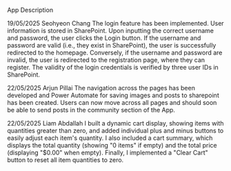 App Description

19/05/2025
Seohyeon Chang
The login feature has been implemented. User information is stored in SharePoint. Upon inputting the correct username and password,
the user clicks the Login button. If the username and password are valid (i.e., they exist in SharePoint), the user is successfully redirected to the homepage.
Conversely, if the username and password are invalid, the user is redirected to the registration page, where they can register. 
The validity of the login credentials is verified by three user IDs in SharePoint.

22/05/2025
Arjun Pillai
The navigation across the pages has been developed and Power Automate for saving images and posts to sharepoint has been created. 
Users can now move across all pages and should soon be able to send posts in the community section of the App.

22/05/2025
Liam Abdallah
I built a dynamic cart display, showing items with quantities greater than zero, and added individual plus and minus buttons to easily adjust each item's quantity. 
I also included a cart summary, which displays the total quantity (showing "0 items" if empty) and the total price (displaying "$0.00" when empty). 
Finally, I implemented a "Clear Cart" button to reset all item quantities to zero.
